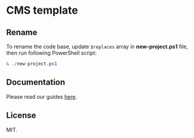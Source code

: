 # CMS template

## Rename

To rename the code base, update `$replaces` array in **new-project.ps1** file, then run following PowerShell script:

```powershell
& ./new-project.ps1
```

## Documentation

Please read our guides [here](https://tuyen.blog/optimizely-cms/frontend/get-started/).

## License

MIT.
